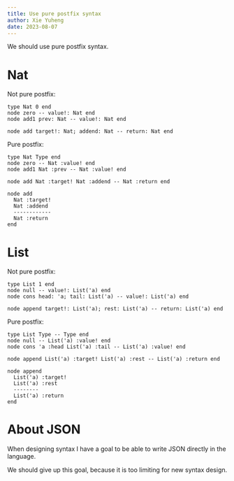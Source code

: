 ```yaml
---
title: Use pure postfix syntax
author: Xie Yuheng
date: 2023-08-07
---
```


We should use pure postfix syntax.

# Nat

Not pure postfix:

```inet
type Nat 0 end
node zero -- value!: Nat end
node add1 prev: Nat -- value!: Nat end

node add target!: Nat; addend: Nat -- return: Nat end
```

Pure postfix:

```inet
type Nat Type end
node zero -- Nat :value! end
node add1 Nat :prev -- Nat :value! end

node add Nat :target! Nat :addend -- Nat :return end

node add
  Nat :target!
  Nat :addend
  ------------
  Nat :return
end
```

# List

Not pure postfix:

```inet
type List 1 end
node null -- value!: List('a) end
node cons head: 'a; tail: List('a) -- value!: List('a) end

node append target!: List('a); rest: List('a) -- return: List('a) end
```

Pure postfix:

```inet
type List Type -- Type end
node null -- List('a) :value! end
node cons 'a :head List('a) :tail -- List('a) :value! end

node append List('a) :target! List('a) :rest -- List('a) :return end

node append
  List('a) :target!
  List('a) :rest
  --------
  List('a) :return
end
```

# About JSON

When designing syntax I have a goal to be able to
write JSON directly in the language.

We should give up this goal,
because it is too limiting for new syntax design.
